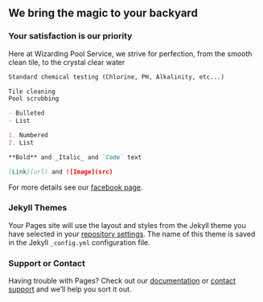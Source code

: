 ## We bring the magic to your backyard

### Your satisfaction is our priority 


Here at Wizarding Pool Service, we strive for perfection, from the smooth clean tile, to the crystal clear water


```markdown
Standard chemical testing (Chlorine, PH, Alkalinity, etc...)

Tile cleaning
Pool scrubbing

- Bulleted
- List

1. Numbered
2. List

**Bold** and _Italic_ and `Code` text

[Link](url) and ![Image](src)
```

For more details see our [facebook page](https://guides.github.com/features/mastering-markdown/).

### Jekyll Themes

Your Pages site will use the layout and styles from the Jekyll theme you have selected in your [repository settings](https://github.com/xsychotic239/WizardingPoolService/settings/pages). The name of this theme is saved in the Jekyll `_config.yml` configuration file.

### Support or Contact

Having trouble with Pages? Check out our [documentation](https://docs.github.com/categories/github-pages-basics/) or [contact support](https://support.github.com/contact) and we’ll help you sort it out.
